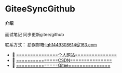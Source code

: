 # GiteeSyncGithub

#### 介绍
面试笔记
同步更新gitee/github

联系方式：
勘误邮箱:lqh1449308614@163.com
- 🤠 [===============个人网站===============](http://www.jasscical.top/)
- 🤠 [===============CSDN===============](https://blog.csdn.net/qq_41472037?spm=1001.2101.3001.5343)
- 🤠 [===============Gitee===============](https://gitee.com/jasscical/projects)
